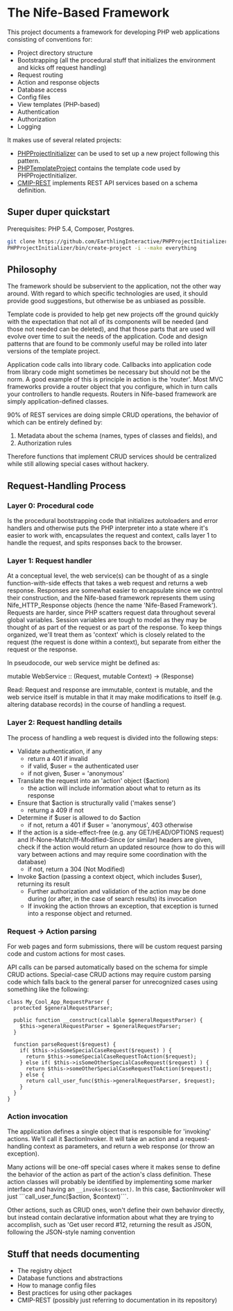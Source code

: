 # The Nife-Based Framework

This project documents a framework for developing PHP web applications consisting of conventions for:

- Project directory structure
- Bootstrapping (all the procedural stuff that initializes the environment and kicks off request handling)
- Request routing
- Action and response objects
- Database access
- Config files
- View templates (PHP-based)
- Authentication
- Authorization
- Logging

It makes use of several related projects:

- [PHPProjectInitializer](http://github.com/EarthlingInteractive/PHPProjectInitializer)
  can be used to set up a new project following this pattern.
- [PHPTemplateProject](http://github.com/EarthlingInteractive/PHPTemplateProject)
  contains the template code used by PHPProjectInitializer.
- [CMIP-REST](https://github.com/EarthlingInteractive/PHPCMIPREST)
  implements REST API services based on a schema definition.


## Super duper quickstart

Prerequisites: PHP 5.4, Composer, Postgres.

```sh
git clone https://github.com/EarthlingInteractive/PHPProjectInitializer.git
PHPProjectInitializer/bin/create-project -i --make everything
```


## Philosophy

The framework should be subservient to the application, not the other
way around.  With regard to which specific technologies are used, it
should provide good suggestions, but otherwise be as unbiased as
possible.

Template code is provided to help get new projects off the ground
quickly with the expectation that not all of its components will be
needed (and those not needed can be deleted), and that those parts
that are used will evolve over time to suit the needs of the
application.  Code and design patterns that are found to be commonly
useful may be rolled into later versions of the template project.

Application code calls into library code.  Callbacks into application
code from library code might sometimes be necessary but should not be
the norm.  A good example of this is principle in action is the
'router'.  Most MVC frameworks provide a router object that you
configure, which in turn calls your controllers to handle requests.
Routers in Nife-based framework are simply application-defined classes.

90% of REST services are doing simple CRUD operations, the behavior of which can be entirely defined by:

1. Metadata about the schema (names, types of classes and fields), and
2. Authorization rules

Therefore functions that implement CRUD services should be centralized
while still allowing special cases without hackery.


## Request-Handling Process

### Layer 0: Procedural code

Is the procedural bootstrapping code that initializes autoloaders and
error handlers and otherwise puts the PHP interpreter into a state
where it's easier to work with, encapsulates the request and context,
calls layer 1 to handle the request, and spits responses back to the
browser.


### Layer 1: Request handler

At a conceptual level, the web service(s) can be thought of as a
single function-with-side effects that takes a web request and returns
a web response.  Responses are somewhat easier to encapsulate since we
control their construction, and the Nife-based framework represents
them using Nife_HTTP_Response objects (hence the name 'Nife-Based
Framework').  Requests are harder, since PHP scatters request data
throughout several global variables.  Session variables are tough to
model as they may be thought of as part of the request or as part of
the response.  To keep things organized, we'll treat them as 'context'
which is closely related to the request (the request is done within a
context), but separate from either the request or the response.

In pseudocode, our web service might be defined as:

  mutable WebService :: (Request, mutable Context) -> (Response)

Read: Request and response are immutable, context is mutable, and the
web service itself is mutable in that it may make modifications to
itself (e.g. altering database records) in the course of handling a
request.


### Layer 2: Request handling details

The process of handling a web request is divided into the following steps:

- Validate authentication, if any
  - return a 401 if invalid
  - if valid, $user = the authenticated user
  - if not given, $user = 'anonymous'
- Translate the request into an 'action' object ($action)
  - the action will include information about what to return
    as its response
- Ensure that $action is structurally valid ('makes sense')
  - returng a 409 if not
- Determine if $user is allowed to do $action
  - if not, return a 401 if $user = 'anonymous', 403 otherwise
- If the action is a side-effect-free (e.g. any GET/HEAD/OPTIONS request)
  and If-None-Match/If-Modified-Since (or similar) headers are given,
  check if the action would return an updated resource
  (how to do this will vary between actions and may require some coordination with the database)
  - if not, return a 304 (Not Modified)
- Invoke $action (passing a context object, which includes $user), returning its result
  - Further authorization and validation of the action may be done
    during (or after, in the case of search results) its invocation
  - If invoking the action throws an exception, that exception is turned
    into a response object and returned.


### Request -> Action parsing

For web pages and form submissions, there will be custom request
parsing code and custom actions for most cases.

API calls can be parsed automatically based on the schema for simple
CRUD actions.  Special-case CRUD actions may require custom parsing
code which falls back to the general parser for unrecognized cases
using something like the following:

```
class My_Cool_App_RequestParser {
  protected $generalRequestParser;
  
  public function __construct(callable $generalRequestParser) {
    $this->generalRequestParser = $generalRequestParser;
  }
  
  function parseRequest($request) {
    if( $this->isSomeSpecialCaseRequest($request) ) {
      return $this->someSpecialCaseRequestToAction($request);
    } else if( $this->isSomeOtherSpecialCaseRequest($request) ) {
      return $this->someOtherSpecialCaseRequestToAction($request);
    } else {
      return call_user_func($this->generalRequestParser, $request);
    }
  }
}
```


### Action invocation

The application defines a single object that is responsible for
'invoking' actions.  We'll call it $actionInvoker.  It will take an
action and a request-handling context as parameters, and return a web
response (or throw an exception).

Many actions will be one-off special cases where it makes sense to
define the behavior of the action as part of the action's class
definition.  These action classes will probably be identified by
implementing some marker interface and having an
```__invoke($context)```.  In this case, $actionInvoker will just
```call_user_func($action, $context)```.

Other actions, such as CRUD ones, won't define their own behavior
directly, but instead contain declarative information about what they
are trying to accomplish, such as 'Get user record #12, returning the
result as JSON, following the JSON-style naming convention


## Stuff that needs documenting

- The registry object
- Database functions and abstractions
- How to manage config files
- Best practices for using other packages
- CMIP-REST (possibly just referring to documentation in its repository)
